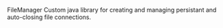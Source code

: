 FileManager
Custom java library for creating and managing persistant and auto-closing file connections.
